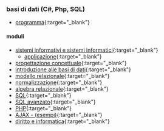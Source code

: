 ### basi di dati (C#, Php, SQL)
- [programma](http://albertoferrari.github.io/informatica/lezioni5/c5-00-programma.pdf){:target="_blank"}

#### moduli
- [sistemi informativi e sistemi informatici](http://albertoferrari.github.io/informatica/lezioni5/c5-01-sistemi_informativi.pdf){:target="_blank"}
  - [applicazione](http://albertoferrari.github.io/informatica/lezioni5/c5-01b-applicazione.pdf){:target="_blank"}
- [progettazione concettuale](http://albertoferrari.github.io/informatica/lezioni5/c5-02-progettazione_concettuale.pdf){:target="_blank"}
- [introduzione alle basi di dati](http://albertoferrari.github.io/informatica/lezioni5/c5-03-db_introduzione.pdf){:target="_blank"}
- [modello relazionale](http://albertoferrari.github.io/informatica/lezioni5/c5-04-modello_relazionale.pdf){:target="_blank"}
- [normalizzazione](http://albertoferrari.github.io/informatica/lezioni5/c5-05-normalizzazione.pdf){:target="_blank"}
- [algebra relazionale](http://albertoferrari.github.io/informatica/lezioni5/c5-06-algebra_relazionale.pdf){:target="_blank"}
- [SQL](http://albertoferrari.github.io/informatica/lezioni5/c5-07-SQL.pdf){:target="_blank"}
- [SQL avanzato](http://albertoferrari.github.io/informatica/lezioni5/c5-08-SQL_avanzato.pdf){:target="_blank"}
- [PHP](http://albertoferrari.github.io/informatica/lezioni5/c5-10-php.pdf){:target="_blank"}
- [AJAX - (esempi)](http://albertoferrari.github.io/informatica/lezioni5/c5-11-ajax.pdf){:target="_blank"}
- [diritto e informatica](http://albertoferrari.github.io/informatica/lezioni5/c5-12-diritto.pdf){:target="_blank"}
